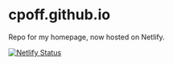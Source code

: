 # cpoff.github.io
Repo for my homepage, now hosted on Netlify. 

[![Netlify Status](https://api.netlify.com/api/v1/badges/4ad2636c-0658-4a67-a021-7b2507cb50d9/deploy-status)](https://app.netlify.com/sites/cpoff-home/deploys)
